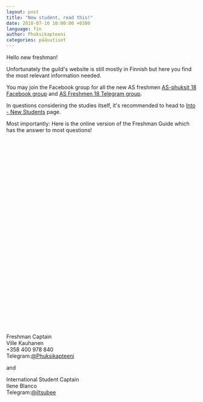 ```yaml
---
layout: post
title: "New student, read this!"
date: 2018-07-16 10:00:00 +0300
language: fin
author: Phuksikapteeni
categories: pääuutiset 
---
```

Hello new freshman!

Unfortunately the guild's website is still mostly in Finnish but here you find the most relevant information needed.

You may join the Facebook group for all the new AS freshmen [AS-phuksit 18 Facebook group](https://www.facebook.com/groups/asphuksit18/) and [AS Freshmen 18 Telegram group](https://t.me/joinchat/DwG6iklUMGA7iMSAYR44Qw).

In questions considering the studies itself, it's recommended to head to [Into - New Students](https://into.aalto.fi/display/enuudet) page. 

Most importantly: Here is the online version of the Freshman Guide which has the answer to most questions! 

<div data-configid="33680237/63181473" style="width:100%; height:500px;" class="issuuembed"></div>
<script type="text/javascript" src="//e.issuu.com/embed.js" async="true"></script>

Freshman Captain <br>
Ville Kauhanen<br>
+358 400 978 840<br>
Telegram:[@Phuksikapteeni](https://t.me/Phuksikapteeni)<br>

and <br>

International Student Captain<br>
Ilene Blanco<br>
Telegram:[@iltsubee](https://t.me/iltsubee)
